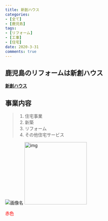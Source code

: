 ```yaml
---
title: 新創ハウス
categories:
- [全て]
- [鹿児島]
tags:
- [リフォーム]
- [工事]
- [住宅]
date: 2020-3-31
comments: true
---
```

<!-- ここから記事を書く -->
## 鹿児島のリフォームは新創ハウス
**[新創ハウス](https://shinsou-kagoshima.com/)**

## 事業内容
>1. 住宅事業
>2. 新築
>3. リフォーム
>4. その他住宅サービス

![画像名](C:\Users\nakano\Hexo\blog\source\img\tree.jpg)
<img width="200" alt="img" src="C:\Users\nakano\Hexo\blog\source\img\tree.jpg"> 
    
<font color="red">赤色</font>






